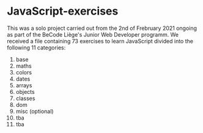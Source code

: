 # JavaScript-exercises

This was a solo project carried out from the 2nd of Frebruary 2021 ongoing as part of the BeCode Liège's Junior Web Developer programm. We received a file containing 73 exercises to learn JavaScript divided into the following 11 categories:
1. base
2. maths
3. colors
4. dates
5. arrays
6. objects
7. classes
8. dom
9. misc (optional)
10. tba
11. tba
